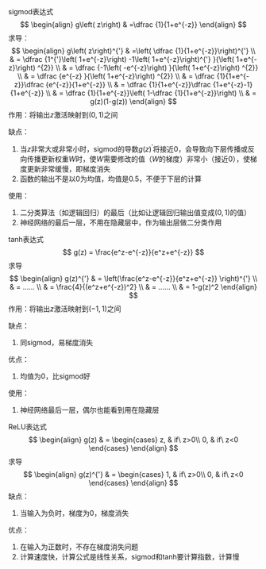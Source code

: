 sigmod表达式
$$
\begin{align}
g\left( z\right) & =\dfrac {1}{1+e^{-z}}
\end{align}
$$
求导：
$$
\begin{align}
g\left( z\right)^{'} & =\left( \dfrac {1}{1+e^{-z}}\right)^{'} \\
& = \dfrac {1^{'}\left( 1+e^{-z}\right) -1\left( 1+e^{-z}\right)^{'} }{\left( 1+e^{-z}\right) ^{2}} \\
& = \dfrac {-1\left( -e^{-z}\right) }{\left( 1+e^{-z}\right) ^{2}} \\
& = \dfrac {e^{-z} }{\left( 1+e^{-z}\right) ^{2}} \\
& = \dfrac {1}{1+e^{-z}}\dfrac {e^{-z}}{1+e^{-z}} \\
& = \dfrac {1}{1+e^{-z}}\dfrac {1+e^{-z}-1}{1+e^{-z}} \\
& = \dfrac {1}{1+e^{-z}}\left( 1-\dfrac {1}{1+e^{-z}}\right) \\
& = g(z)(1-g(z))
\end{align}
$$
作用：将输出$z$激活映射到$(0,1)$之间

缺点：

1. 当$z$非常大或非常小时，sigmod的导数$g(z)^{'}$将接近0，会导致向下层传播或反向传播更新权重$W$时，使$W$需要修改的值（$W$的梯度）非常小（接近0），使梯度更新非常缓慢，即梯度消失
2. 函数的输出不是以0为均值，均值是0.5，不便于下层的计算

使用：

1. 二分类算法（如逻辑回归）的最后（比如让逻辑回归输出值变成$(0, 1)$的值）
2. 神经网络的最后一层，不用在隐藏层中，作为输出层做二分类作用



tanh表达式
$$
g(z) = \frac{e^z-e^{-z}}{e^z+e^{-z}}
$$
求导
$$
\begin{align}
g(z)^{'} & = \left(\frac{e^z-e^{-z}}{e^z+e^{-z}} \right)^{'} \\
& = …… \\
& = \frac{4}{(e^z+e^{-z})^2} \\
& = …… \\
& = 1-g(z)^2
\end{align}
$$
作用：将输出$z$激活映射到$(-1,1)$之间

缺点：

1. 同sigmod，易梯度消失

优点：

1. 均值为0，比sigmod好

使用：

1. 神经网络最后一层，偶尔也能看到用在隐藏层



ReLU表达式
$$
\begin{align}
g(z) & = \begin{cases}
	z, & if\ z>0\\
	0, & if\ z<0
\end{cases}
\end{align}
$$
求导
$$
\begin{align}
g(z)^{'} & = \begin{cases}
	1, & if\ z>0\\
	0, & if\ z<0
\end{cases}
\end{align}
$$
缺点：

1. 当输入为负时，梯度为0，梯度消失

优点：

1. 在输入为正数时，不存在梯度消失问题
2. 计算速度快，计算公式是线性关系，sigmod和tanh要计算指数，计算慢